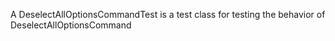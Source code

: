 A DeselectAllOptionsCommandTest is a test class for testing the behavior of DeselectAllOptionsCommand